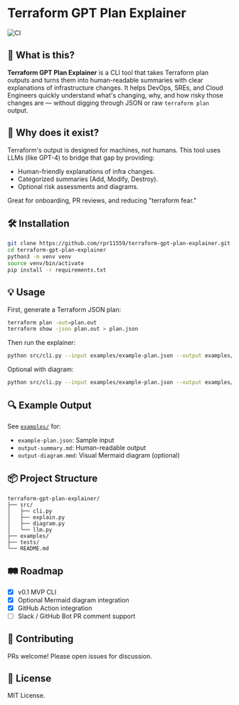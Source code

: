 # Terraform GPT Plan Explainer

![CI](https://github.com/rpr11559/terraform-gpt-plan-explainer/actions/workflows/ci.yml/badge.svg)

## 🚀 What is this?

**Terraform GPT Plan Explainer** is a CLI tool that takes Terraform plan outputs and turns them into human-readable summaries with clear explanations of infrastructure changes. It helps DevOps, SREs, and Cloud Engineers quickly understand what's changing, why, and how risky those changes are — without digging through JSON or raw `terraform plan` output.

## 🎯 Why does it exist?

Terraform's output is designed for machines, not humans. This tool uses LLMs (like GPT-4) to bridge that gap by providing:
- Human-friendly explanations of infra changes.
- Categorized summaries (Add, Modify, Destroy).
- Optional risk assessments and diagrams.

Great for onboarding, PR reviews, and reducing "terraform fear."

## 🛠 Installation

```bash
git clone https://github.com/rpr11559/terraform-gpt-plan-explainer.git
cd terraform-gpt-plan-explainer
python3 -m venv venv
source venv/bin/activate
pip install -r requirements.txt
```

## 💡 Usage

First, generate a Terraform JSON plan:
```bash
terraform plan -out=plan.out
terraform show -json plan.out > plan.json
```

Then run the explainer:
```bash
python src/cli.py --input examples/example-plan.json --output examples/output-summary.md
```

Optional with diagram:
```bash
python src/cli.py --input examples/example-plan.json --output examples/output-summary.md --diagram examples/output-diagram.mmd
```

## 🔍 Example Output

See [`examples/`](examples/) for:
- `example-plan.json`: Sample input
- `output-summary.md`: Human-readable output
- `output-diagram.mmd`: Visual Mermaid diagram (optional)

## 📦 Project Structure

```
terraform-gpt-plan-explainer/
├── src/
│   ├── cli.py
│   ├── explain.py
│   ├── diagram.py
│   └── llm.py
├── examples/
├── tests/
└── README.md
```

## 🛤 Roadmap

- [x] v0.1 MVP CLI
- [x] Optional Mermaid diagram integration
- [x] GitHub Action integration
- [ ] Slack / GitHub Bot PR comment support

## 🤝 Contributing

PRs welcome! Please open issues for discussion.

## 📝 License
MIT License.